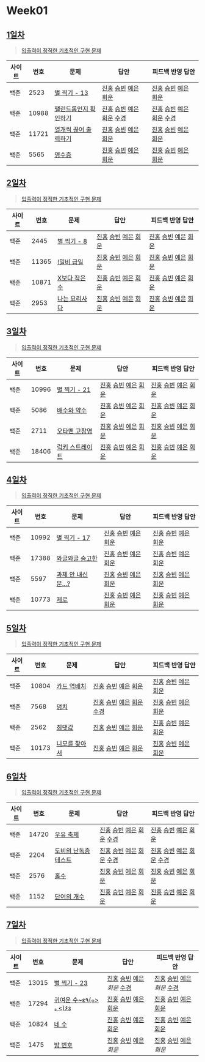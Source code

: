 # Week01

## [1일차](Day01)

> [입출력이 정직한 기초적인 구현 문제](https://www.acmicpc.net/group/workbook/view/9797/28682)

| 사이트 | 번호  | 문제                                                           | 답안                                                                                                                  | 피드백 반영 답안                                                                                                                  |
| ------ | ----- | -------------------------------------------------------------- | --------------------------------------------------------------------------------------------------------------------- | --------------------------------------------------------------------------------------------------------------------------------- |
| 백준   | 2523  | [별 찍기 - 13](https://www.acmicpc.net/problem/2523) | [진홍](Day01/boj2523_kjh.java) [승빈](Day01/boj2523_wsb.java) [예은](Day01/boj2523_lye.cs) [회운](Day01/boj2523_jhw.java) | [진홍](Day01/boj2523_kjh_fb.java) [승빈](Day01/boj2523_wsb_fb.java) [예은](Day01/boj2523_lye_fb.cs) [회운](Day01/boj2523_jhw_fb.java) |
| 백준   | 10988 | [팰린드롬인지 확인하기](https://www.acmicpc.net/problem/10988) | [진홍](Day01/boj10988_kjh.java) [승빈](Day01/boj10988_wsb.java) [예은](Day01/boj10988_lye.cs) [회운](Day01/boj10988_jhw.java) [수경](https://github.com/sukyeongh/Algorithm/blob/master/2021_04/20210409/bj10988_hsk.js)| [진홍](Day01/boj10988_kjh_fb.java) [승빈](Day01/boj10988_wsb_fb.java) [예은](Day01/boj10988_lye_fb.cs) [회운](Day01/boj10988_jhw_fb.java) [수경](https://github.com/sukyeongh/Algorithm/blob/master/2021_04/20210409/bj10988_hsk_fb.js) |
| 백준   | 11721 | [열개씩 끊어 출력하기](https://www.acmicpc.net/problem/11721)  | [진홍](Day01/boj11721_kjh.java) [승빈](Day01/boj11721_wsb.java) [예은](Day01/boj11721_lye.cs) [회운](Day01/boj11721_jhw.java) | [진홍](Day01/boj11721_kjh_fb.java) [승빈](Day01/boj11721_wsb_fb.java) [예은](Day01/boj11721_lye_fb.cs) [회운](Day01/boj11721_jhw_fb.java) |
| 백준   | 5565  | [영수증](https://www.acmicpc.net/problem/5565) | [진홍](Day01/boj5565_kjh.java) [승빈](Day01/boj5565_wsb.java) [예은](Day01/boj5565_lye.cs) [회운](Day01/boj5565_jhw.java) | [진홍](Day01/boj5565_kjh_fb.java) [승빈](Day01/boj5565_wsb_fb.java) [예은](Day01/boj5565_lye_fb.cs) [회운](Day01/boj5565_jhw_fb.java)     |

## [2일차](Day02)

> [입출력이 정직한 기초적인 구현 문제](https://www.acmicpc.net/group/workbook/view/9797/28683)

| 사이트 | 번호  | 문제                                                  | 답안                                                                                                                  | 피드백 반영 답안                                                                                                               |
| ------ | ----- | ----------------------------------------------------- | --------------------------------------------------------------------------------------------------------------------- | ------------------------------------------------------------------------------------------------------------------------------ |
| 백준   | 2445  | [별 찍기 - 8](https://www.acmicpc.net/problem/2445)   | [진홍](Day02/boj2445_kjh.java) [승빈](Day02/boj2445_wsb.java) [예은](Day02/boj2445_lye.cs) [회운](Day02/boj2445_jhw.java)     | [진홍](Day02/boj2445_kjh.java) [승빈](Day02/boj2445_wsb_fb.java) [예은](Day02/boj2445_lye_fb.cs) [회운](Day02/boj2445_jhw_fb.java)     |
| 백준   | 11365 | [!밀비 급일](https://www.acmicpc.net/problem/11365)   | [진홍](Day02/boj11365_kjh.java) [승빈](Day02/boj11365_wsb.java) [예은](Day02/boj11365_lye.cs) [회운](Day02/boj11365_jhw.java) | [진홍](Day02/boj11365_kjh.java) [승빈](Day02/boj11365_wsb_fb.java) [예은](Day02/boj11365_lye_fb.cs) [회운](Day02/boj11365_jhw_fb.java) |
| 백준   | 10871 | [X보다 작은수](https://www.acmicpc.net/problem/10871) | [진홍](Day02/boj10871_kjh.java) [승빈](Day02/boj10871_wsb.java) [예은](Day02/boj10871_lye.cs) [회운](Day02/boj10871_jhw.java) | [진홍](Day02/boj10871_kjh.java) [승빈](Day02/boj10871_wsb.java) [예은](Day02/boj10871_lye_fb.cs) [회운](Day02/boj10871_jhw_fb.java)    |
| 백준   | 2953  | [나는 요리사다](https://www.acmicpc.net/problem/2953) | [진홍](Day02/boj2953_kjh.java) [승빈](Day02/boj2953_wsb.java) [예은](Day02/boj2953_lye.cs) [회운](Day02/boj2953_jhw.java)     | [진홍](Day02/boj2953_kjh.java) [승빈](Day02/boj2953_wsb.java) [예은](Day02/boj2953_lye_fb.cs) [회운](Day02/boj2953_jhw_fb.java)        |

## [3일차](Day03)

> [입출력이 정직한 기초적인 구현 문제](https://www.acmicpc.net/group/workbook/view/9797/28694)

| 사이트 | 번호  | 문제                                                     | 답안                                                                                                                  | 피드백 반영 답안                                                                                                               |
| ------ | ----- | -------------------------------------------------------- | --------------------------------------------------------------------------------------------------------------------- | ------------------------------------------------------------------------------------------------------------------------------ |
| 백준   | 10996 | [별 찍기 - 21](https://www.acmicpc.net/problem/10996)    | [진홍](Day03/boj10996_kjh.java) [승빈](Day03/boj10996_wsb.java) [예은](Day03/boj10996_lye.cs) [회운](Day03/boj10996_jhw.java) | [진홍](Day03/boj10996_kjh_fb.java) [승빈](Day03/boj10996_wsb.java) [예은](Day03/boj10996_lye_fb.cs) [회운](Day03/boj10996_jhw_fb.java) |
| 백준   | 5086  | [배수와 약수](https://www.acmicpc.net/problem/5086)      | [진홍](Day03/boj5086_kjh.java) [승빈](Day03/boj5086_wsb.java) [예은](Day03/boj5086_lye.cs) [회운](Day03/boj5086_jhw.java)     | [진홍](Day03/boj5086_kjh.java) [승빈](Day03/boj5086_wsb.java) [예은](Day03/boj5086_lye_fb.cs) [회운](Day03/boj5086_jhw_fb.java)        |
| 백준   | 2711  | [오타맨 고창영](https://www.acmicpc.net/problem/2711)    | [진홍](Day03/boj2711_kjh.java) [승빈](Day03/boj2711_wsb.java) [예은](Day03/boj2711_lye.cs) [회운](Day03/boj2711_jhw.java)     | [진홍](Day03/boj2711_kjh.java) [승빈](Day03/boj2711_wsb_fb.java) [예은](Day03/boj2711_lye_fb.cs) [회운](Day03/boj2711_jhw_fb.java)     |
| 백준   | 18406 | [럭키 스트레이트](https://www.acmicpc.net/problem/18406) | [진홍](Day03/boj18406_kjh.java) [승빈](Day03/boj18406_wsb.java) [예은](Day03/boj18406_lye.cs) [회운](Day03/boj18406_jhw.java) | [진홍](Day03/boj18406_kjh.java) [승빈](Day03/boj18406_wsb_fb.java) [예은](Day03/boj18406_lye_fb.cs) [회운](Day03/boj18406_jhw_fb.java) |

## [4일차](Day04)

> [입출력이 정직한 기초적인 구현 문제](https://www.acmicpc.net/group/workbook/view/9797/28716)

| 사이트 | 번호  | 문제                                                        | 답안                                                                                                                  | 피드백 반영 답안                                                                                                                  |
| ------ | ----- | ----------------------------------------------------------- | --------------------------------------------------------------------------------------------------------------------- | --------------------------------------------------------------------------------------------------------------------------------- |
| 백준   | 10992 | [별 찍기 - 17](https://www.acmicpc.net/problem/10992)       | [진홍](Day04/boj10992_kjh.java) [승빈](Day04/boj10992_wsb.java) [예은](Day04/boj10992_lye.cs) [회운](Day04/boj10992_jhw.java) | [진홍](Day04/boj10992_kjh_fb.java) [승빈](Day04/boj10992_wsb_fb.java) [예은](Day04/boj10992_lye_fb.cs) [회운](Day04/boj10992_jhw_fb.java) |
| 백준   | 17388 | [와글와글 숭고한](https://www.acmicpc.net/problem/17388)    | [진홍](Day04/boj17388_kjh.java) [승빈](Day04/boj17388_wsb.java) [예은](Day04/boj17388_lye.cs) [회운](Day04/boj17388_jhw.java) | [진홍](Day04/boj17388_kjh.java) [승빈](Day04/boj17388_wsb.java) [예은](Day04/boj17388_lye_fb.cs) [회운](Day04/boj17388_jhw_fb.java)       |
| 백준   | 5597  | [과제 안 내신 분...?](https://www.acmicpc.net/problem/5597) | [진홍](Day04/boj5597_kjh.java) [승빈](Day04/boj5597_wsb.java) [예은](Day04/boj5597_lye.cs) [회운](Day04/boj5597_jhw.java)     | [진홍](Day04/boj5597_kjh_fb.java) [승빈](Day04/boj5597_wsb_fb.java) [예은](Day04/boj5597_lye_fb.cs) [회운](Day04/boj5597_jhw_fb.java)     |
| 백준   | 10773 | [제로](https://www.acmicpc.net/problem/10773)               | [진홍](Day04/boj10773_kjh.java) [승빈](Day04/boj10773_wsb.java) [예은](Day04/boj10773_lye.cs) [회운](Day04/boj10773_jhw.java) | [진홍](Day04/boj10773_kjh.java) [승빈](Day04/boj10773_wsb_fb.java) [예은](Day04/boj10773_lye_fb.cs) [회운](Day04/boj10773_jhw_fb.java)    |

## [5일차](Day05)

> [입출력이 정직한 기초적인 구현 문제](https://www.acmicpc.net/group/workbook/view/9797/28728)

| 사이트 | 번호  | 문제                                                   | 답안                                                                                                                  | 피드백 반영 답안                                                                                                               |
| ------ | ----- | ------------------------------------------------------ | --------------------------------------------------------------------------------------------------------------------- | ------------------------------------------------------------------------------------------------------------------------------ |
| 백준   | 10804 | [카드 역배치](https://www.acmicpc.net/problem/10804)   | [진홍](Day05/boj10804_kjh.java) [승빈](Day05/boj10804_wsb.cs) [예은](Day05/boj10804_lye.cs) [회운](Day05/boj10804_jhw.java)   | [진홍](Day05/boj10804_kjh_fb.java) [승빈](Day05/boj10804_wsb.java) [예은](Day05/boj10804_lye_fb.cs) [회운](Day05/boj10804_jhw_fb.java) |
| 백준   | 7568  | [덩치](https://www.acmicpc.net/problem/7568)           | [진홍](Day05/boj7568_kjh.java) [승빈](Day05/boj7568_wsb.cs) [예은](Day05/boj7568_lye.cs) [회운](Day05/boj7568_jhw.java) [수경](https://github.com/sukyeongh/Algorithm/blob/master/2021_04/20210410/bj7568_hsk.js)      | [진홍](Day05/boj7568_kjh_fb.java) [승빈](Day05/boj7568_wsb.java) [예은](Day05/boj7568_lye_fb.cs) [회운](Day05/boj7568_jhw_fb.java)     |
| 백준   | 2562  | [최댓값](https://www.acmicpc.net/problem/2562)         | [진홍](Day05/boj2562_kjh.java) [승빈](Day05/boj2562_wsb.java) [예은](Day05/boj2562_lye.cs) [회운](Day05/boj2562_jhw.java)     | [진홍](Day05/boj2562_kjh_fb.java) [승빈](Day05/boj2562_wsb.java) [예은](Day05/boj2562_lye_fb.cs) [회운](Day05/boj2562_jhw_fb.java)     |
| 백준   | 10173 | [니모를 찾아서](https://www.acmicpc.net/problem/10173) | [진홍](Day05/boj10173_kjh.java) [승빈](Day05/boj10173_wsb.java) [예은](Day05/boj10173_lye.cs) [회운](Day05/boj10173_jhw.java) | [진홍](Day05/boj10173_kjh.java) [승빈](Day05/boj10173_wsb.java) [예은](Day05/boj10173_lye_fb.cs) [회운](Day05/boj10173_jhw_fb.java)    |

## [6일차](Day06)

> [입출력이 정직한 기초적인 구현 문제](https://www.acmicpc.net/group/workbook/view/9797/28770)

| 사이트 | 번호  | 문제                                                         | 답안                                                                                                                  | 피드백 반영 답안                                                                                                            |
| ------ | ----- | ------------------------------------------------------------ | --------------------------------------------------------------------------------------------------------------------- | --------------------------------------------------------------------------------------------------------------------------- |
| 백준   | 14720 | [우유 축제](https://www.acmicpc.net/problem/14720)           | [진홍](Day06/boj14720_kjh.java) [승빈](Day06/boj14720_wsb.java) [예은](Day06/boj14720_lye.cs) [회운](Day06/boj14720_jhw.java) [수경](https://github.com/sukyeongh/Algorithm/blob/master/2021_04/20210408/bj14720_hsk.js) | [진홍](Day06/boj14720_kjh.java) [승빈](Day06/boj14720_wsb.java) [예은](Day06/boj14720_lye_fb.cs) [회운](Day06/boj14720_jhw_fb.java) |
| 백준   | 2204  | [도비의 난독증 테스트](https://www.acmicpc.net/problem/2204) | [진홍](Day06/boj2204_kjh.java) [승빈](Day06/boj2204_wsb.java) [예은](Day06/boj2204_lye.cs) [회운](Day06/boj2204_jhw.java) [수경](https://github.com/sukyeongh/Algorithm/blob/master/2021_04/20210410/bj7568_hsk.js)    | [진홍](Day06/boj2204_kjh_fb.java) [승빈](Day06/boj2204_wsb.java) [예은](Day06/boj2204_lye_fb.cs) [회운](Day06/boj2204_jhw.java) [수경](https://github.com/sukyeongh/Algorithm/blob/master/2021_04/20210411/bj2204_hsk_fb.js)    |
| 백준   | 2576  | [홀수](https://www.acmicpc.net/problem/2576)                 | [진홍](Day06/boj2576_kjh.java) [승빈](Day06/boj2576_wsb.java) [예은](Day06/boj2576_lye.cs) [회운](Day06/boj2576_jhw.java)     | [진홍](Day06/boj2576_kj_fb_.java) [승빈](Day06/boj2576_wsb.java) [예은](Day06/boj2576_lye_fb.cs) [회운](Day06/boj2576_jhw_fb.java)  |
| 백준   | 1152  | [단어의 개수](https://www.acmicpc.net/problem/1152)          | [진홍](Day06/boj1152_kjh.java) [승빈](Day06/boj1152_wsb.java) [예은](Day06/boj1152_lye.cs) [회운](Day06/boj1152_jhw.java)     | [진홍](Day06/boj1152_kjh.java) [승빈](Day06/boj1152_wsb.java) [예은](Day06/boj1152_lye_fb.cs) [회운](Day06/boj1152_jhw.java)        |

## [7일차](Day07)

> [입출력이 정직한 기초적인 구현 문제](https://www.acmicpc.net/group/workbook/view/9797/28774)

| 사이트 | 번호  | 문제                                                            | 답안                                                                                                                  | 피드백 반영 답안                                                                                                            |
| ------ | ----- | --------------------------------------------------------------- | --------------------------------------------------------------------------------------------------------------------- | --------------------------------------------------------------------------------------------------------------------------- |
| 백준   | 13015 | [별 찍기 - 23](https://www.acmicpc.net/problem/13015)           | [진홍](Day07/boj13015_kjh.java) [승빈](Day07/boj13015_wsb.java) [예은](Day07/boj13015_lye.cs) _회운_  [수경](https://github.com/sukyeongh/Algorithm/blob/master/2021_04/20210412/bj13015_hsk.js)                        | [진홍](Day07/boj13015_kjh.java) [승빈](Day07/boj13015_wsb.java) [예은](Day07/boj13015_lye_fb.cs) _회운_   [수경](https://github.com/sukyeongh/Algorithm/blob/master/2021_04/20210412/bj13015_hsk_fb.js)                          |
| 백준   | 17294 | [귀여운 수~ε٩(๑> ₃ <)۶з](https://www.acmicpc.net/problem/17294) | [진홍](Day07/boj17294_kjh.java) [승빈](Day07/boj17294_wsb.java) [예은](Day07/boj17294_lye.cs) [회운](Day07/boj17294_jhw.java) | [진홍](Day07/boj17294_kjh.java) [승빈](Day07/boj17294_wsb.java) [예은](Day07/boj17294_lye_fb.cs) [회운](Day07/boj17294_jhw_fb.java) |
| 백준   | 10824 | [네 수](https://www.acmicpc.net/problem/10824)                  | [진홍](Day07/boj10824_kjh.java) [승빈](Day07/boj10824_wsb.java) [예은](Day07/boj10824_lye.cs) [회운](Day07/boj10824_jhw.java) | [진홍](Day07/boj10824_kjh.java) [승빈](Day07/boj10824_wsb.java) [예은](Day07/boj10824_lye_fb.cs) [회운](Day07/boj10824_jhw.java)    |
| 백준   | 1475  | [방 번호](https://www.acmicpc.net/problem/1475)                 | [진홍](Day07/boj1475_kjh.java) [승빈](Day07/boj1475_wsb.java) [예은](Day07/boj1475_lye.cs) _회운_                             | [진홍](Day07/boj1475_kjh.java) [승빈](Day07/boj1475_wsb.java) [예은](Day07/boj1475_lye_fb.cs) _회운_                                |
